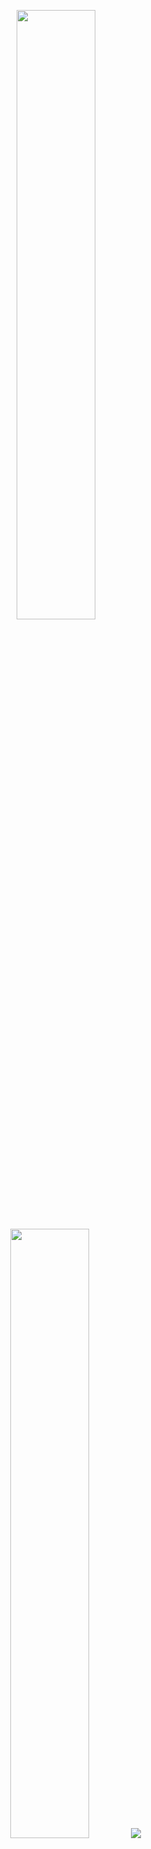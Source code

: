 <p align="center">
  <img height="50%" width="auto" src ="https://github-readme-stats.vercel.app/api?username=mene6&show_icons=true&count_private=true&theme=github_dark&hide_border=true&hide=issues,contribs&bg_color=00000000">
  <img height="50%" width="auto" src ="https://github-readme-stats.vercel.app/api/top-langs/?username=mene6&layout=compact&hide_border=true&theme=github_dark&bg_color=00000000&langs_count=100">
  <img src ="https://github-readme-streak-stats.herokuapp.com?user=mene6&theme=github_dark&hide_border=true&background=FFFFFF00">
  <br>
  <br>
 
</p>
